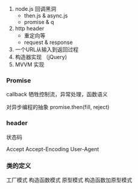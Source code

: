 1. node.js 回调黑洞
    * then.js & async.js
    * promise & q
2. http header
    * 重定向等
    * request & response
3. 一个URL从输入到返回过程
4. 构造器实现 （jQuery)
5. MVVM 实现

### Promise

callback 牺牲控制流，异常处理，函数语义

对异步编程的抽象 promise.then(fill, reject)

### header
状态码

Accept
Accept-Encoding
User-Agent

###  类的定义
工厂模式
构造函数模式
原型模式
构造函数加原型模式





